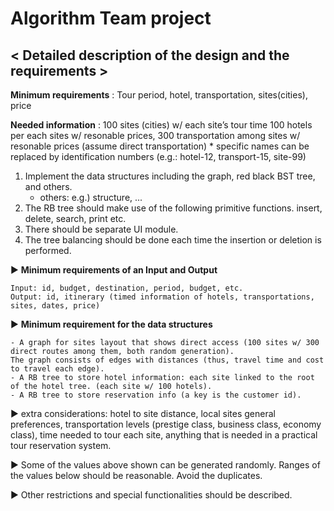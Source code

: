 # Algorithm Team project

## < Detailed description of the design and the requirements >

**Minimum requirements** : Tour period, hotel, transportation, sites(cities), price

**Needed information** :
    100 sites (cities) w/ each site’s tour time
    100 hotels per each sites w/ resonable prices,
    300 transportation among sites w/ resonable prices (assume direct transportation)
    * specific names can be replaced by identification numbers
      (e.g.: hotel-12, transport-15, site-99)
      


1) Implement the data structures including the graph, red black BST tree, and others.
    * others: e.g.) structure, ...
2) The RB tree should make use of the following primitive functions.
   insert, delete, search, print etc.
3) There should be separate UI module.
4) The tree balancing should be done each time the insertion or deletion is performed.



▶ **Minimum requirements of an Input and Output**

    Input: id, budget, destination, period, budget, etc.
    Output: id, itinerary (timed information of hotels, transportations, sites, dates, price)
    
▶ **Minimum requirement for the data structures**

    - A graph for sites layout that shows direct access (100 sites w/ 300 direct routes among them, both random generation).
    The graph consists of edges with distances (thus, travel time and cost to travel each edge).
    - A RB tree to store hotel information: each site linked to the root of the hotel tree. (each site w/ 100 hotels).
    - A RB tree to store reservation info (a key is the customer id).
    
    

▶ extra considerations: hotel to site distance, local sites general preferences, transportation levels (prestige class, business class, economy class), time needed to tour each site, anything that is needed in a practical tour reservation system.

▶ Some of the values above shown can be generated randomly.
Ranges of the values below should be reasonable. Avoid the duplicates.

▶ Other restrictions and special functionalities should be described.
